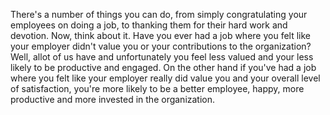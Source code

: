 There's a number of things you can do, from simply congratulating your
employees on doing a job, to thanking them for their hard work and devotion.
Now, think about it. Have you ever had a job where you felt like your employer
didn't value you or your contributions to the organization? Well, allot of us
have and unfortunately you feel less valued and your less likely to be
productive and engaged. On the other hand if you've had a job where you felt
like your employer really did value you and your overall level of satisfaction,
you're more likely to be a better employee, happy, more productive and more
invested in the organization.
